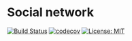 # Social network

[![Build Status](https://app.travis-ci.com/UladzislauBaranau/social-network.svg?branch=master)](https://app.travis-ci.com/github/UladzislauBaranau/social-network)
[![codecov](https://codecov.io/gh/UladzislauBaranau/social-network/branch/master/graphs/badge.svg)](https://app.codecov.io/gh/UladzislauBaranau/social-network)
[![License: MIT](https://img.shields.io/badge/License-MIT-yellow.svg)](https://opensource.org/licenses/MIT)
